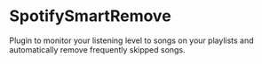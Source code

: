 # SpotifySmartRemove
Plugin to monitor your listening level to songs on your playlists and automatically remove frequently skipped songs.

